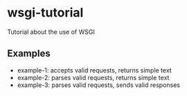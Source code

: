 # wsgi-tutorial
Tutorial about the use of WSGI

## Examples
* example-1: accepts valid requests, returns simple text
* example-2: parses valid requests, returns simple text
* example-3: parses valid requests, sends valid responses
